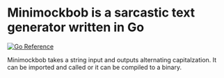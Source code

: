 # Minimockbob is a sarcastic text generator written in Go

[![Go Reference](https://pkg.go.dev/badge/github.com/robotmaxtron/minimockbob.svg)](https://pkg.go.dev/github.com/robotmaxtron/minimockbob)

Minimockbob takes a string input and outputs alternating capitalzation. It can be imported and called or it can be compiled to a binary.
